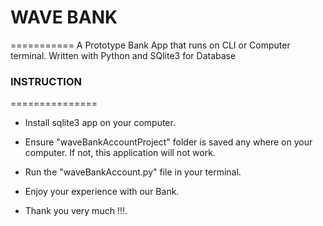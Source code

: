 # WAVE BANK
===========
A Prototype Bank App that runs on CLI or Computer terminal. Written with Python and SQlite3 for Database


### INSTRUCTION
===============

- Install sqlite3 app on your computer.

- Ensure "waveBankAccountProject" folder is saved any where on your computer. If not, this application will not work.

- Run the "waveBankAccount.py" file in your terminal.

- Enjoy your experience with our Bank.

- Thank you very much !!!.